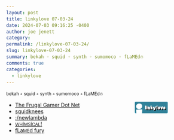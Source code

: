 ```yaml
---
layout: post
title: linkylove 07-03-24
date: 2024-07-03 09:16:25 -0400
author: joe jenett
category: 
permalink: /linkylove-07-03-24/
slug: linkylove-07-03-24
summary: bekah ◦ squid ◦ synth ◦ sumomoco ◦ fLaMEd🔥
comments: true
categories:
  - linkylove
---
```

<p>
<small>bekah ◦ squid ◦ synth ◦ sumomoco ◦ fLaMEd🔥</small>
</p>
<a title="i.webthings linkylove" href="https://iwebthings.joejenett.com/categories/#linkylove"><img src="/images/linkylove.png" alt="linkylove" width="88" height="31" style="position:relative;float:right;margin-right:72px;"></a>
<ul class="linkylove">
	<li><a title="bekah" href="https://www.thefrugalgamer.net/">The Frugal Gamer Dot Net</a></li>
	<li><a title="squid" href="https://squidknees.net/">squidknees</a></li>
	<li><a title="synth" href="https://newlambda.neocities.org/">:/newlambda</a></li>
	<li><a title="sumomoco" href="http://whimsical.heartette.net/"><small>WH</small>i<small>MS</small>i<small>CAL</small>!</a></li>
	<li><a title="fLaMEd🔥" href="https://flamedfury.com/">fLa<small>ME</small>d fury</a></li>
</ul>


<a href="https://brid.gy/publish/mastodon"></a>